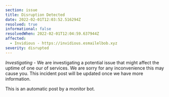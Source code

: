```yaml
---
section: issue
title: Disruption Detected
date: 2022-02-01T12:03:52.516294Z
resolved: true
informational: false
resolvedWhen: 2022-02-01T12:04:59.637944Z
affected:
  - Invidious - https://invidious.esmailelbob.xyz
severity: disrupted
---
```

*Investigating* - We are investigating a potential issue that might affect the uptime of one our of services. We are sorry for any inconvenience this may cause you. This incident post will be updated once we have more information.

This is an automatic post by a monitor bot.
        